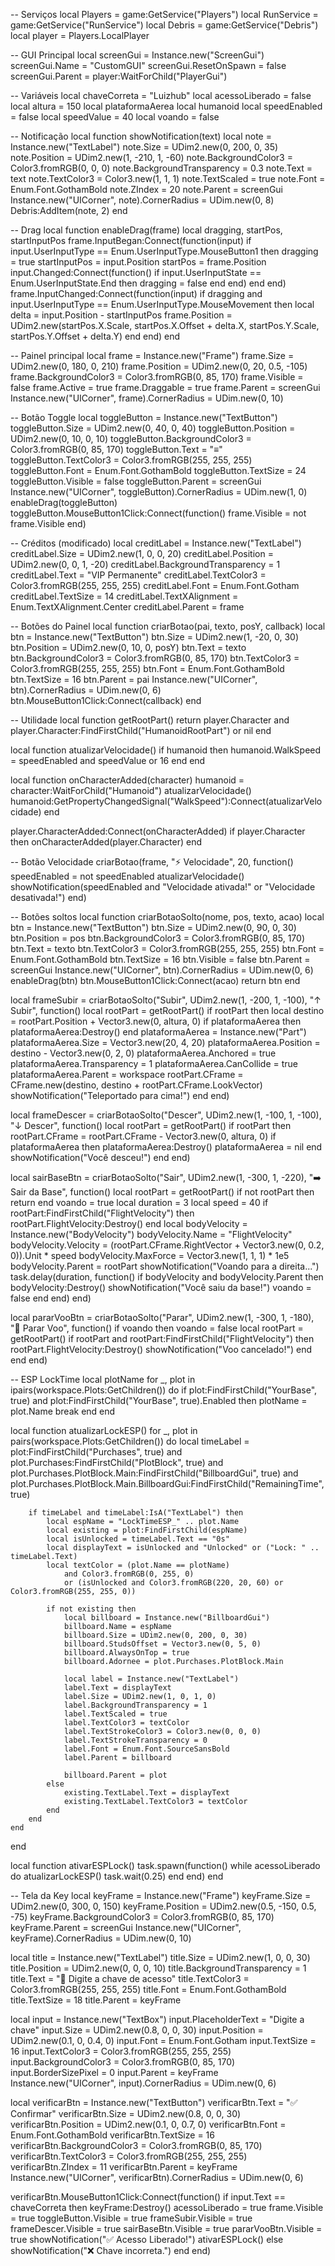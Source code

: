 -- Serviços
local Players = game:GetService("Players")
local RunService = game:GetService("RunService")
local Debris = game:GetService("Debris")
local player = Players.LocalPlayer

-- GUI Principal
local screenGui = Instance.new("ScreenGui")
screenGui.Name = "CustomGUI"
screenGui.ResetOnSpawn = false
screenGui.Parent = player:WaitForChild("PlayerGui")

-- Variáveis
local chaveCorreta = "Luizhub"
local acessoLiberado = false
local altura = 150
local plataformaAerea
local humanoid
local speedEnabled = false
local speedValue = 40
local voando = false

-- Notificação
local function showNotification(text)
	local note = Instance.new("TextLabel")
	note.Size = UDim2.new(0, 200, 0, 35)
	note.Position = UDim2.new(1, -210, 1, -60)
	note.BackgroundColor3 = Color3.fromRGB(0, 0, 0)
	note.BackgroundTransparency = 0.3
	note.Text = text
	note.TextColor3 = Color3.new(1, 1, 1)
	note.TextScaled = true
	note.Font = Enum.Font.GothamBold
	note.ZIndex = 20
	note.Parent = screenGui
	Instance.new("UICorner", note).CornerRadius = UDim.new(0, 8)
	Debris:AddItem(note, 2)
end

-- Drag
local function enableDrag(frame)
	local dragging, startPos, startInputPos
	frame.InputBegan:Connect(function(input)
		if input.UserInputType == Enum.UserInputType.MouseButton1 then
			dragging = true
			startInputPos = input.Position
			startPos = frame.Position
			input.Changed:Connect(function()
				if input.UserInputState == Enum.UserInputState.End then
					dragging = false
				end
			end)
		end
	end)
	frame.InputChanged:Connect(function(input)
		if dragging and input.UserInputType == Enum.UserInputType.MouseMovement then
			local delta = input.Position - startInputPos
			frame.Position = UDim2.new(startPos.X.Scale, startPos.X.Offset + delta.X, startPos.Y.Scale, startPos.Y.Offset + delta.Y)
		end
	end)
end

-- Painel principal
local frame = Instance.new("Frame")
frame.Size = UDim2.new(0, 180, 0, 210)
frame.Position = UDim2.new(0, 20, 0.5, -105)
frame.BackgroundColor3 = Color3.fromRGB(0, 85, 170)
frame.Visible = false
frame.Active = true
frame.Draggable = true
frame.Parent = screenGui
Instance.new("UICorner", frame).CornerRadius = UDim.new(0, 10)

-- Botão Toggle
local toggleButton = Instance.new("TextButton")
toggleButton.Size = UDim2.new(0, 40, 0, 40)
toggleButton.Position = UDim2.new(0, 10, 0, 10)
toggleButton.BackgroundColor3 = Color3.fromRGB(0, 85, 170)
toggleButton.Text = "≡"
toggleButton.TextColor3 = Color3.fromRGB(255, 255, 255)
toggleButton.Font = Enum.Font.GothamBold
toggleButton.TextSize = 24
toggleButton.Visible = false
toggleButton.Parent = screenGui
Instance.new("UICorner", toggleButton).CornerRadius = UDim.new(1, 0)
enableDrag(toggleButton)
toggleButton.MouseButton1Click:Connect(function()
	frame.Visible = not frame.Visible
end)

-- Créditos (modificado)
local creditLabel = Instance.new("TextLabel")
creditLabel.Size = UDim2.new(1, 0, 0, 20)
creditLabel.Position = UDim2.new(0, 0, 1, -20)
creditLabel.BackgroundTransparency = 1
creditLabel.Text = "VIP Permanente"
creditLabel.TextColor3 = Color3.fromRGB(255, 255, 255)
creditLabel.Font = Enum.Font.Gotham
creditLabel.TextSize = 14
creditLabel.TextXAlignment = Enum.TextXAlignment.Center
creditLabel.Parent = frame

-- Botões do Painel
local function criarBotao(pai, texto, posY, callback)
	local btn = Instance.new("TextButton")
	btn.Size = UDim2.new(1, -20, 0, 30)
	btn.Position = UDim2.new(0, 10, 0, posY)
	btn.Text = texto
	btn.BackgroundColor3 = Color3.fromRGB(0, 85, 170)
	btn.TextColor3 = Color3.fromRGB(255, 255, 255)
	btn.Font = Enum.Font.GothamBold
	btn.TextSize = 16
	btn.Parent = pai
	Instance.new("UICorner", btn).CornerRadius = UDim.new(0, 6)
	btn.MouseButton1Click:Connect(callback)
end

-- Utilidade
local function getRootPart()
	return player.Character and player.Character:FindFirstChild("HumanoidRootPart") or nil
end

local function atualizarVelocidade()
	if humanoid then
		humanoid.WalkSpeed = speedEnabled and speedValue or 16
	end
end

local function onCharacterAdded(character)
	humanoid = character:WaitForChild("Humanoid")
	atualizarVelocidade()
	humanoid:GetPropertyChangedSignal("WalkSpeed"):Connect(atualizarVelocidade)
end

player.CharacterAdded:Connect(onCharacterAdded)
if player.Character then onCharacterAdded(player.Character) end

-- Botão Velocidade
criarBotao(frame, "⚡ Velocidade", 20, function()
	speedEnabled = not speedEnabled
	atualizarVelocidade()
	showNotification(speedEnabled and "Velocidade ativada!" or "Velocidade desativada!")
end)

-- Botões soltos
local function criarBotaoSolto(nome, pos, texto, acao)
	local btn = Instance.new("TextButton")
	btn.Size = UDim2.new(0, 90, 0, 30)
	btn.Position = pos
	btn.BackgroundColor3 = Color3.fromRGB(0, 85, 170)
	btn.Text = texto
	btn.TextColor3 = Color3.fromRGB(255, 255, 255)
	btn.Font = Enum.Font.GothamBold
	btn.TextSize = 16
	btn.Visible = false
	btn.Parent = screenGui
	Instance.new("UICorner", btn).CornerRadius = UDim.new(0, 6)
	enableDrag(btn)
	btn.MouseButton1Click:Connect(acao)
	return btn
end

local frameSubir = criarBotaoSolto("Subir", UDim2.new(1, -200, 1, -100), "↑ Subir", function()
	local rootPart = getRootPart()
	if rootPart then
		local destino = rootPart.Position + Vector3.new(0, altura, 0)
		if plataformaAerea then plataformaAerea:Destroy() end
		plataformaAerea = Instance.new("Part")
		plataformaAerea.Size = Vector3.new(20, 4, 20)
		plataformaAerea.Position = destino - Vector3.new(0, 2, 0)
		plataformaAerea.Anchored = true
		plataformaAerea.Transparency = 1
		plataformaAerea.CanCollide = true
		plataformaAerea.Parent = workspace
		rootPart.CFrame = CFrame.new(destino, destino + rootPart.CFrame.LookVector)
		showNotification("Teleportado para cima!")
	end
end)

local frameDescer = criarBotaoSolto("Descer", UDim2.new(1, -100, 1, -100), "↓ Descer", function()
	local rootPart = getRootPart()
	if rootPart then
		rootPart.CFrame = rootPart.CFrame - Vector3.new(0, altura, 0)
		if plataformaAerea then plataformaAerea:Destroy() plataformaAerea = nil end
		showNotification("Você desceu!")
	end
end)

local sairBaseBtn = criarBotaoSolto("Sair", UDim2.new(1, -300, 1, -220), "➡️ Sair da Base", function()
	local rootPart = getRootPart()
	if not rootPart then return end
	voando = true
	local duration = 3
	local speed = 40
	if rootPart:FindFirstChild("FlightVelocity") then
		rootPart.FlightVelocity:Destroy()
	end
	local bodyVelocity = Instance.new("BodyVelocity")
	bodyVelocity.Name = "FlightVelocity"
	bodyVelocity.Velocity = (rootPart.CFrame.RightVector + Vector3.new(0, 0.2, 0)).Unit * speed
	bodyVelocity.MaxForce = Vector3.new(1, 1, 1) * 1e5
	bodyVelocity.Parent = rootPart
	showNotification("Voando para a direita...")
	task.delay(duration, function()
		if bodyVelocity and bodyVelocity.Parent then
			bodyVelocity:Destroy()
			showNotification("Você saiu da base!")
			voando = false
		end
	end)
end)

local pararVooBtn = criarBotaoSolto("Parar", UDim2.new(1, -300, 1, -180), "🛑 Parar Voo", function()
	if voando then
		voando = false
		local rootPart = getRootPart()
		if rootPart and rootPart:FindFirstChild("FlightVelocity") then
			rootPart.FlightVelocity:Destroy()
			showNotification("Voo cancelado!")
		end
	end
end)

-- ESP LockTime
local plotName
for _, plot in ipairs(workspace.Plots:GetChildren()) do
	if plot:FindFirstChild("YourBase", true) and plot:FindFirstChild("YourBase", true).Enabled then
		plotName = plot.Name
		break
	end
end

local function atualizarLockESP()
	for _, plot in pairs(workspace.Plots:GetChildren()) do
		local timeLabel = plot:FindFirstChild("Purchases", true)
			and plot.Purchases:FindFirstChild("PlotBlock", true)
			and plot.Purchases.PlotBlock.Main:FindFirstChild("BillboardGui", true)
			and plot.Purchases.PlotBlock.Main.BillboardGui:FindFirstChild("RemainingTime", true)

		if timeLabel and timeLabel:IsA("TextLabel") then
			local espName = "LockTimeESP_" .. plot.Name
			local existing = plot:FindFirstChild(espName)
			local isUnlocked = timeLabel.Text == "0s"
			local displayText = isUnlocked and "Unlocked" or ("Lock: " .. timeLabel.Text)
			local textColor = (plot.Name == plotName)
				and Color3.fromRGB(0, 255, 0)
				or (isUnlocked and Color3.fromRGB(220, 20, 60) or Color3.fromRGB(255, 255, 0))

			if not existing then
				local billboard = Instance.new("BillboardGui")
				billboard.Name = espName
				billboard.Size = UDim2.new(0, 200, 0, 30)
				billboard.StudsOffset = Vector3.new(0, 5, 0)
				billboard.AlwaysOnTop = true
				billboard.Adornee = plot.Purchases.PlotBlock.Main

				local label = Instance.new("TextLabel")
				label.Text = displayText
				label.Size = UDim2.new(1, 0, 1, 0)
				label.BackgroundTransparency = 1
				label.TextScaled = true
				label.TextColor3 = textColor
				label.TextStrokeColor3 = Color3.new(0, 0, 0)
				label.TextStrokeTransparency = 0
				label.Font = Enum.Font.SourceSansBold
				label.Parent = billboard

				billboard.Parent = plot
			else
				existing.TextLabel.Text = displayText
				existing.TextLabel.TextColor3 = textColor
			end
		end
	end
end

local function ativarESPLock()
	task.spawn(function()
		while acessoLiberado do
			atualizarLockESP()
			task.wait(0.25)
		end
	end)
end

-- Tela da Key
local keyFrame = Instance.new("Frame")
keyFrame.Size = UDim2.new(0, 300, 0, 150)
keyFrame.Position = UDim2.new(0.5, -150, 0.5, -75)
keyFrame.BackgroundColor3 = Color3.fromRGB(0, 85, 170)
keyFrame.Parent = screenGui
Instance.new("UICorner", keyFrame).CornerRadius = UDim.new(0, 10)

local title = Instance.new("TextLabel")
title.Size = UDim2.new(1, 0, 0, 30)
title.Position = UDim2.new(0, 0, 0, 10)
title.BackgroundTransparency = 1
title.Text = "🔑 Digite a chave de acesso"
title.TextColor3 = Color3.fromRGB(255, 255, 255)
title.Font = Enum.Font.GothamBold
title.TextSize = 18
title.Parent = keyFrame

local input = Instance.new("TextBox")
input.PlaceholderText = "Digite a chave"
input.Size = UDim2.new(0.8, 0, 0, 30)
input.Position = UDim2.new(0.1, 0, 0.4, 0)
input.Font = Enum.Font.Gotham
input.TextSize = 16
input.TextColor3 = Color3.fromRGB(255, 255, 255)
input.BackgroundColor3 = Color3.fromRGB(0, 85, 170)
input.BorderSizePixel = 0
input.Parent = keyFrame
Instance.new("UICorner", input).CornerRadius = UDim.new(0, 6)

local verificarBtn = Instance.new("TextButton")
verificarBtn.Text = "✅ Confirmar"
verificarBtn.Size = UDim2.new(0.8, 0, 0, 30)
verificarBtn.Position = UDim2.new(0.1, 0, 0.7, 0)
verificarBtn.Font = Enum.Font.GothamBold
verificarBtn.TextSize = 16
verificarBtn.BackgroundColor3 = Color3.fromRGB(0, 85, 170)
verificarBtn.TextColor3 = Color3.fromRGB(255, 255, 255)
verificarBtn.ZIndex = 11
verificarBtn.Parent = keyFrame
Instance.new("UICorner", verificarBtn).CornerRadius = UDim.new(0, 6)

verificarBtn.MouseButton1Click:Connect(function()
	if input.Text == chaveCorreta then
		keyFrame:Destroy()
		acessoLiberado = true
		frame.Visible = true
		toggleButton.Visible = true
		frameSubir.Visible = true
		frameDescer.Visible = true
		sairBaseBtn.Visible = true
		pararVooBtn.Visible = true
		showNotification("✅ Acesso Liberado!")
		ativarESPLock()
	else
		showNotification("❌ Chave incorreta.")
	end
end)
